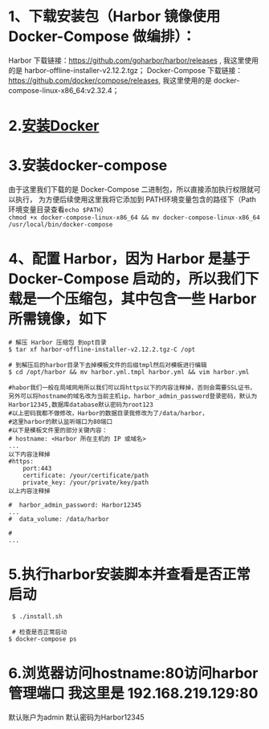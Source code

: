 
# 1、下载安装包（Harbor 镜像使用 Docker-Compose 做编排）：

Harbor 下载链接：https://github.com/goharbor/harbor/releases ,   我这里使用的是 harbor-offline-installer-v2.12.2.tgz；
Docker-Compose 下载链接：https://github.com/docker/compose/releases,  我这里使用的是 docker-compose-linux-x86_64:v2.32.4；

# 2.[安装Docker](docker安装.md)

# 3.安装docker-compose  
由于这里我们下载的是 Docker-Compose 二进制包，所以直接添加执行权限就可以执行，
为方便后续使用这里我将它添加到 PATH环境变量包含的路径下（Path环境变量目录查看`echo $PATH`）  
`chmod +x docker-compose-linux-x86_64 && mv docker-compose-linux-x86_64 /usr/local/bin/docker-compose`

# 4、配置 Harbor，因为 Harbor 是基于 Docker-Compose 启动的，所以我们下载是一个压缩包，其中包含一些 Harbor 所需镜像，如下  
```
# 解压 Harbor 压缩包 到opt目录
$ tar xf harbor-offline-installer-v2.12.2.tgz-C /opt

# 到解压后的harbor目录下去掉模板文件的后缀tmpl然后对模板进行编辑
$ cd /opt/harbor && mv harbor.yml.tmpl harbor.yml && vim harbor.yml

#habor我们一般在局域网用所以我们可以将https以下的内容注释掉，否则会需要SSL证书，另外可以将hostname的域名改为当前主机ip，harbor_admin_password登录密码，默认为Harbor12345,数据库database默认密码为root123  
#以上密码我都不做修改，Harbor的数据目录我修改为了/data/harbor，
#这里harbor的默认监听端口为80端口
#以下是模板文件里的部分关键内容：
# hostname: <Harbor 所在主机的 IP 或域名>
...
以下内容注释掉
#https:
    port:443
    certificate: /your/certificate/path
    private_key: /your/private/key/path
以上内容注释掉

#  harbor_admin_password: Harbor12345
...
#  data_volume: /data/harbor

#  
...
```
# 5.执行harbor安装脚本并查看是否正常启动
```
 $ ./install.sh 
 
 # 检查是否正常启动
$ docker-compose ps

```
# 6.浏览器访问hostname:80访问harbor管理端口  我这里是 192.168.219.129:80
 默认账户为admin
 默认密码为Harbor12345
